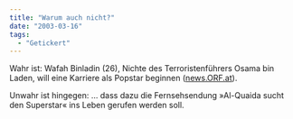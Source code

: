 ```yaml
---
title: "Warum auch nicht?"
date: "2003-03-16"
tags:
  - "Getickert"
---
```


Wahr ist:
Wafah Binladin (26), Nichte des Terroristenführers Osama bin Laden, will eine Karriere als Popstar beginnen ([news.ORF.at](http://news.orf.at/index.html?url=http%3A//news.orf.at/ticker/106463.html "ORF.at")).

Unwahr ist hingegen:
… dass dazu die Fernsehsendung »Al-Quaida sucht den Superstar« ins Leben gerufen werden soll.
